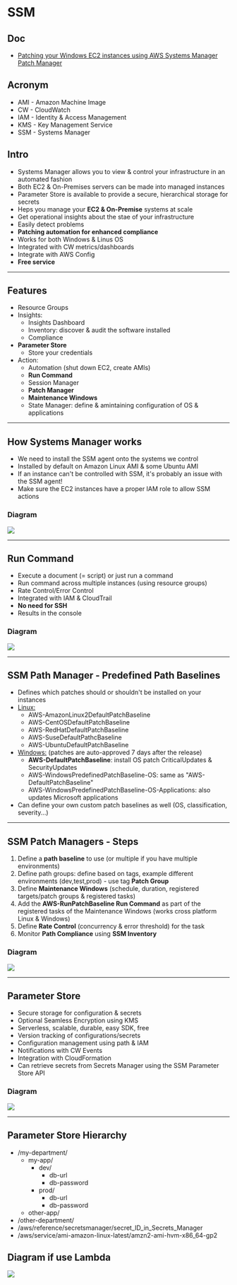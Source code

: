 # SSM

## Doc
* [Patching your Windows EC2 instances using AWS Systems Manager Patch Manager](https://aws.amazon.com/blogs/mt/patching-your-windows-ec2-instances-using-aws-systems-manager-patch-manager/)

## Acronym
* AMI - Amazon Machine Image
* CW - CloudWatch
* IAM - Identity & Access Management
* KMS - Key Management Service
* SSM - Systems Manager

## Intro
* Systems Manager allows you to view & control your infrastructure in an automated fashion
* Both EC2 & On-Premises servers can be made into managed instances
* Parameter Store is available to provide a secure, hierarchical storage for secrets
* Heps you manage your **EC2 & On-Premise** systems at scale
* Get operational insights about the stae of your infrastructure
* Easily detect problems
* **Patching automation for enhanced compliance**
* Works for both Windows & Linus OS
* Integrated with CW metrics/dashboards
* Integrate with AWS Config
* **Free service**

---

## Features
* Resource Groups
* Insights:
  * Insights Dashboard
  * Inventory: discover & audit the software installed
  * Compliance
* **Parameter Store**
  * Store your credentials
* Action:
  * Automation (shut down EC2, create AMIs)
  * **Run Command**
  * Session Manager
  * **Patch Manager**
  * **Maintenance Windows**
  * State Manager: define & amintaining configuration of OS & applications
  
---

## How Systems Manager works
* We need to install the SSM agent onto the systems we control
* Installed by default on Amazon Linux AMI & some Ubuntu AMI
* If an instance can't be controlled with SSM, it's probably an issue with the SSM agent!
* Make sure the EC2 instances have a proper IAM role to allow SSM actions

### Diagram
[<img src="https://i.imgur.com/Vd0WIol.png">](https://i.imgur.com/Vd0WIol.png)

---

## Run Command
* Execute a document (= script) or just run a command
* Run command across multiple instances (using resource groups)
* Rate Control/Error Control
* Integrated with IAM & CloudTrail
* **No need for SSH**
* Results in the console

### Diagram
[<img src="https://i.imgur.com/rNrbQcb.png">](https://i.imgur.com/rNrbQcb.png)

---

## SSM Path Manager - Predefined Path Baselines
* Defines which patches should or shouldn't be installed on your instances
* <ins>Linux:</ins>
  * AWS-AmazonLinux2DefaultPatchBaseline
  * AWS-CentOSDefaultPatchBaseline
  * AWS-RedHatDefaultPatchBaseline
  * AWS-SuseDefaultPathcBaseline
  * AWS-UbuntuDefaultPatchBaseline   
* <ins>Windows:</ins> (patches are auto-approved 7 days after the release)
  * **AWS-DefaultPatchBaseline**: install OS patch CriticalUpdates & SecurityUpdates
  * AWS-WindowsPredefinedPatchBaseline-OS: same as "AWS-DefaultPatchBaseline"
  * AWS-WindowsPredefinedPatchBaseline-OS-Applications: also updates Microsoft applications
* Can define your own custom patch baselines as well (OS, classification, severity...)

---

## SSM Patch Managers - Steps
1) Define a **path baseline** to use (or multiple if you have multiple environments)
2) Define path groups: define based on tags, example different environments (dev,test,prod) - use tag **Patch Group**
3) Define **Maintenance Windows** (schedule, duration, registered targets/patch groups & registered tasks)
4) Add the **AWS-RunPatchBaseline Run Command** as part of the registered tasks of the Maintenance Windows (works cross platform Linux & Windows)
5) Define **Rate Control** (concurrency & error threshold) for the task
6) Monitor **Path Compliance** using **SSM Inventory**

### Diagram
[<img src="https://i.imgur.com/XldGkQ4.png">](https://i.imgur.com/XldGkQ4.png)

---

## Parameter Store
* Secure storage for configuration & secrets
* Optional Seamless Encryption using KMS
* Serverless, scalable, durable, easy SDK, free
* Version tracking of configurations/secrets
* Configuration management using path & IAM
* Notifications with CW Events
* Integration with CloudFormation
* Can retrieve secrets from Secrets Manager using the SSM Parameter Store API

### Diagram
[<img src="https://i.imgur.com/irrNqyD.png">](https://i.imgur.com/irrNqyD.png)

---

## Parameter Store Hierarchy
* /my-department/
  * my-app/
    * dev/
      * db-url
      * db-password
    * prod/
      * db-url
      * db-password
  * other-app/
* /other-department/
* /aws/reference/secretsmanager/secret_ID_in_Secrets_Manager
* /aws/service/ami-amazon-linux-latest/amzn2-ami-hvm-x86_64-gp2

## Diagram if use Lambda
[<img src="https://i.imgur.com/tHKWy9g.png">](https://i.imgur.com/tHKWy9g.png)

